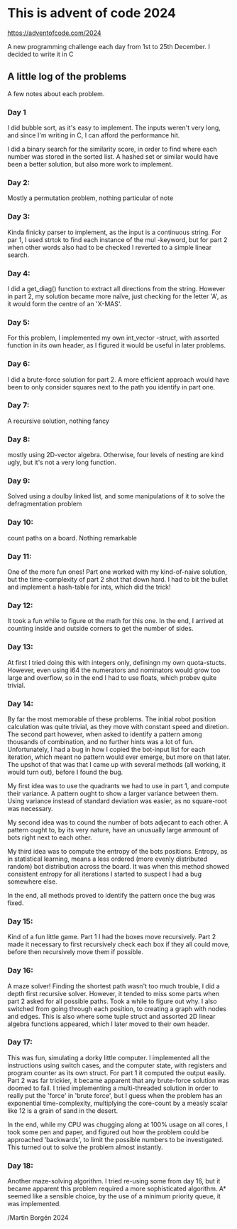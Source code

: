 # This is advent of code 2024

https://adventofcode.com/2024

A new programming challenge each day from 1st to 25th December. 
I decided to write it in C

## A little log of the problems
A few notes about each problem. 

### Day 1
I did bubble sort, as it's easy to implement. The inputs weren't very long, and since I'm writing in C, I can afford the performance hit. 

I did a binary search for the similarity score, in order to find where each number was stored in the sorted list. A hashed set or similar would have been a better solution, but also more work to implement. 

### Day 2:
Mostly a permutation problem, nothing particular of note

### Day 3:
Kinda finicky parser to implement, as the input is a continuous string. 
For par 1, I used strtok to find each instance of the mul -keyword, but for part 2 when other words also had to be checked I reverted to a simple linear search. 

### Day 4:
I did a get_diag() function to extract all directions from the string. However in part 2, my solution became more naïve, just checking for the letter 'A', as it would form the centre of an 'X-MAS'. 

### Day 5:
For this problem, I implemented my own int_vector -struct, with assorted function in its own header, as I figured it would be useful in later problems. 

### Day 6:
I did a brute-force solution for part 2. A more efficient approach would have been to only consider squares next to the path you identify in part one. 

### Day 7:
A recursive solution, nothing fancy

### Day 8:
mostly using 2D-vector algebra. Otherwise, four levels of nesting are kind ugly, but it's not a very long function. 

### Day 9:
Solved using a doulby linked list, and some manipulations of it to solve the defragmentation problem

### Day 10:
count paths on a board. Nothing remarkable

### Day 11:
One of the more fun ones! Part one worked with my kind-of-naive solution, but the time-complexity of part 2 shot that down hard. I had to bit the bullet and implement a hash-table for ints, which did the trick!

### Day 12:
It took a fun while to figure ot the math for this one. In the end, I arrived at counting inside and outside corners to get the number of sides. 

### Day 13:
At first I tried doing this with integers only, definingn my own quota-stucts. However, even using i64 the numerators and nominators would grow too large and overflow, so in the end I had to use floats, which probev quite trivial. 

### Day 14:
By far the most memorable of these problems. The initial robot position calculation was quite trivial, as they move with constant speed and diretion. The second part however, when asked to identify a pattern among thousands of combination, and no further hints was a lot of fun. Unfortunately, I had a bug in how I copied the bot-input list for each iteration, which meant no pattern would ever emerge, but more on that later. The upshot of that was that I came up with several methods (all working, it would turn out), before I found the bug. 

My first idea was to use the quadrants we had to use in part 1, and compute their variance. A pattern ought to show a larger variance between them. Using variance instead of standard deviation was easier, as no square-root was necessary. 

My second idea was to cound the number of bots adjecant to each other. A pattern ought to, by its very nature, have an unusually large ammount of bots right next to each other.

My third idea was to compute the entropy of the bots positions. Entropy, as in statistical learning, means a less ordered (more evenly distributed random) bot distribution across the board. It was when this method showed consistent entropy for all iterations I started to suspect I had a bug somewhere else. 

In the end, all methods proved to identify the pattern once the bug was fixed. 

### Day 15:
Kind of a fun little game. Part 1 I had the boxes move recursively. Part 2 made it necessary to first recursively check each box if they all could move, before then recursively move them if possible. 

### Day 16:
A maze solver! Finding the shortest path wasn't too much trouble, I did a depth first recursive solver. However, it tended to miss some parts when part 2 asked for all possible paths. Took a while to figure out why. I also switched from going through each position, to creating a graph with nodes and edges. This is also where some tuple struct and assorted 2D linear algebra functions appeared, which I later moved to their own header. 

### Day 17:
This was fun, simulating a dorky little computer. I implemented all the instructions using switch cases, and the computer state, with registers and program counter as its own struct. For part 1 it computed the output easily. Part 2 was far trickier, it became apparent that any brute-force solution was doomed to fail. I tried implementing a multi-threaded solution in order to really put the 'force' in 'brute force', but I guess when the problem has an exponential time-complexity, multiplying the core-count by a measly scalar like 12 is a grain of sand in the desert. 

In the end, while my CPU was chugging along at 100% usage on all cores, I took some pen and paper, and figured out how the problem could be approached 'backwards', to limit the possible numbers to be investigated. This turned out to solve the problem almost instantly. 

### Day 18:
Another maze-solving algorithm. I tried re-using some from day 16, but it became apparent this problem required a more sophisticated algorithm. A* seemed like a sensible choice, by the use of a minimum priority queue, it was implemented. 


/Martin Borgén 2024
